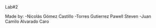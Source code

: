 Lab#2 

Made by:  -Nicolás Gómez Castillo
          -Torres Gutierrez Pawell Steven
          -Juan Camilo Alvarado Caro
